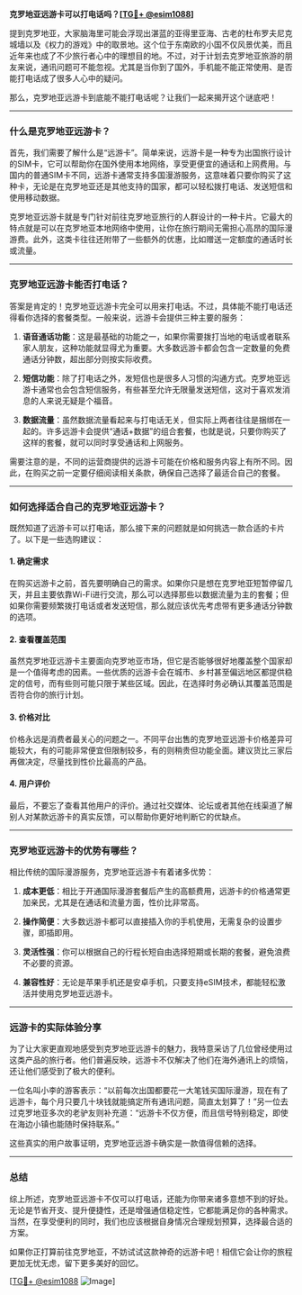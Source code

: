 **克罗地亚远游卡可以打电话吗？[[TG💪+ @esim1088](https://t.me/s/esim1088)]**

提到克罗地亚，大家脑海里可能会浮现出湛蓝的亚得里亚海、古老的杜布罗夫尼克城墙以及《权力的游戏》中的取景地。这个位于东南欧的小国不仅风景优美，而且近年来也成了不少旅行者心中的理想目的地。不过，对于计划去克罗地亚旅游的朋友来说，通讯问题可不能忽视。尤其是当你到了国外，手机能不能正常使用、是否能打电话成了很多人心中的疑问。

那么，克罗地亚远游卡到底能不能打电话呢？让我们一起来揭开这个谜底吧！

---

### **什么是克罗地亚远游卡？**

首先，我们需要了解什么是“远游卡”。简单来说，远游卡是一种专为出国旅行设计的SIM卡，它可以帮助你在国外使用本地网络，享受更便宜的通话和上网费用。与国内的普通SIM卡不同，远游卡通常支持多国漫游服务，这意味着只要你购买了这种卡，无论是在克罗地亚还是其他支持的国家，都可以轻松拨打电话、发送短信和使用移动数据。

克罗地亚远游卡就是专门针对前往克罗地亚旅行的人群设计的一种卡片。它最大的特点就是可以在克罗地亚本地网络中使用，让你在旅行期间无需担心高昂的国际漫游费。此外，这类卡往往还附带了一些额外的优惠，比如赠送一定额度的通话时长或流量。

---

### **克罗地亚远游卡能否打电话？**

答案是肯定的！克罗地亚远游卡完全可以用来打电话。不过，具体能不能打电话还得看你选择的套餐类型。一般来说，远游卡会提供三种主要的服务：

1. **语音通话功能**：这是最基础的功能之一，如果你需要拨打当地的电话或者联系家人朋友，这种功能就显得尤为重要。大多数远游卡都会包含一定数量的免费通话分钟数，超出部分则按实际收费。

2. **短信功能**：除了打电话之外，发短信也是很多人习惯的沟通方式。克罗地亚远游卡通常也会包含短信服务，有些甚至允许无限量发送短信，这对于喜欢发消息的人来说无疑是个福音。

3. **数据流量**：虽然数据流量看起来与打电话无关，但实际上两者往往是捆绑在一起的。许多远游卡会提供“通话+数据”的组合套餐，也就是说，只要你购买了这样的套餐，就可以同时享受通话和上网服务。

需要注意的是，不同的运营商提供的远游卡可能在价格和服务内容上有所不同。因此，在购买之前一定要仔细阅读相关条款，确保自己选择了最适合自己的套餐。

---

### **如何选择适合自己的克罗地亚远游卡？**

既然知道了远游卡可以打电话，那么接下来的问题就是如何挑选一款合适的卡片了。以下是一些选购建议：

#### **1. 确定需求**
在购买远游卡之前，首先要明确自己的需求。如果你只是想在克罗地亚短暂停留几天，并且主要依靠Wi-Fi进行交流，那么可以选择那些以数据流量为主的套餐；但如果你需要频繁拨打电话或者发送短信，那么就应该优先考虑带有更多通话分钟数的选项。

#### **2. 查看覆盖范围**
虽然克罗地亚远游卡主要面向克罗地亚市场，但它是否能够很好地覆盖整个国家却是一个值得考虑的因素。一些优质的远游卡会在城市、乡村甚至偏远地区都提供稳定的信号，而有些则可能只限于某些区域。因此，在选择时务必确认其覆盖范围是否符合你的旅行计划。

#### **3. 价格对比**
价格永远是消费者最关心的问题之一。不同平台出售的克罗地亚远游卡价格差异可能较大，有的可能非常便宜但限制较多，有的则稍贵但功能全面。建议货比三家后再做决定，尽量找到性价比最高的产品。

#### **4. 用户评价**
最后，不要忘了查看其他用户的评价。通过社交媒体、论坛或者其他在线渠道了解别人对某款远游卡的真实反馈，可以帮助你更好地判断它的优缺点。

---

### **克罗地亚远游卡的优势有哪些？**

相比传统的国际漫游服务，克罗地亚远游卡有着诸多优势：

1. **成本更低**：相比于开通国际漫游套餐后产生的高额费用，远游卡的价格通常更加亲民，尤其是在通话和流量方面，性价比非常高。
   
2. **操作简便**：大多数远游卡都可以直接插入你的手机使用，无需复杂的设置步骤，即插即用。

3. **灵活性强**：你可以根据自己的行程长短自由选择短期或长期的套餐，避免浪费不必要的资源。

4. **兼容性好**：无论是苹果手机还是安卓手机，只要支持eSIM技术，都能轻松激活并使用克罗地亚远游卡。

---

### **远游卡的实际体验分享**

为了让大家更直观地感受到克罗地亚远游卡的魅力，我特意采访了几位曾经使用过这类产品的旅行者。他们普遍反映，远游卡不仅解决了他们在海外通讯上的烦恼，还让他们感受到了极大的便利。

一位名叫小李的游客表示：“以前每次出国都要花一大笔钱买国际漫游，现在有了远游卡，每个月只要几十块钱就能搞定所有通讯问题，简直太划算了！”另一位去过克罗地亚多次的老驴友则补充道：“远游卡不仅方便，而且信号特别稳定，即使在海边小镇也能随时保持联系。”

这些真实的用户故事证明，克罗地亚远游卡确实是一款值得信赖的选择。

---

### **总结**

综上所述，克罗地亚远游卡不仅可以打电话，还能为你带来诸多意想不到的好处。无论是节省开支、提升便捷性，还是增强通信稳定性，它都能满足你的各种需求。当然，在享受便利的同时，我们也应该根据自身情况合理规划预算，选择最合适的方案。

如果你正打算前往克罗地亚，不妨试试这款神奇的远游卡吧！相信它会让你的旅程更加无忧无虑，留下更多美好的回忆。

[[TG💪+ @esim1088](https://t.me/s/esim1088) ![Image](https://i.postimg.cc/4NQfJmqS/Snipaste-2025-05-13-00-14-12.png)]